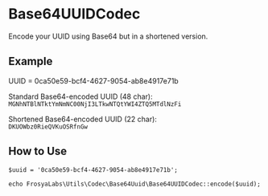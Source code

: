 # Base64UUIDCodec

Encode your UUID using Base64 but in a shortened version.

## Example
UUID = 0ca50e59-bcf4-4627-9054-ab8e4917e71b

Standard Base64-encoded UUID (48 char):  
```MGNhNTBlNTktYmNmNC00NjI3LTkwNTQtYWI4ZTQ5MTdlNzFi```

Shortened Base64-encoded UUID (22 char):  
```DKUOWbz0RieQVKuOSRfnGw```

## How to Use
```
$uuid = '0ca50e59-bcf4-4627-9054-ab8e4917e71b';

echo FrosyaLabs\Utils\Codec\Base64Uuid\Base64UUIDCodec::encode($uuid);
```